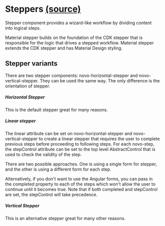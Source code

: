 Steppers [(source)](https://github.com/bullhorn/novo-elements/blob/master/projects/elements/components/stepper)
=========================================================================================

Stepper component provides a wizard-like workflow by dividing content into logical steps.

Material stepper builds on the foundation of the CDK stepper that is responsible for the logic that drives a stepped workflow. Material stepper extends the CDK stepper and has Material Design styling.

## Stepper variants

There are two stepper components: novo-horizontal-stepper and novo-vertical-stepper. They can be used the same way. The only difference is the orientation of stepper.

##### Horizontal Stepper

This is the default stepper great for many reasons.

<code-example example="stepper-horizontal"></code-example>

##### Linear stepper

The linear attribute can be set on novo-horizontal-stepper and novo-vertical-stepper to create a linear stepper that requires the user to complete previous steps before proceeding to following steps. For each novo-step, the stepControl attribute can be set to the top level AbstractControl that is used to check the validity of the step.

There are two possible approaches. One is using a single form for stepper, and the other is using a different form for each step.

Alternatively, if you don't want to use the Angular forms, you can pass in the completed property to each of the steps which won't allow the user to continue until it becomes true. Note that if both completed and stepControl are set, the stepControl will take precedence.

##### Vertical Stepper

This is an alternative stepper great for many other reasons.

<code-example example="stepper-vertical"></code-example>
